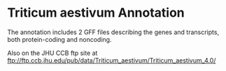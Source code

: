 #  Triticum aestivum Annotation

The annotation includes 2 GFF files describing the genes and transcripts, both protein-coding and noncoding.

Also on the JHU CCB ftp site at 
  ftp://ftp.ccb.jhu.edu/pub/data/Triticum_aestivum/Triticum_aestivum_4.0/


